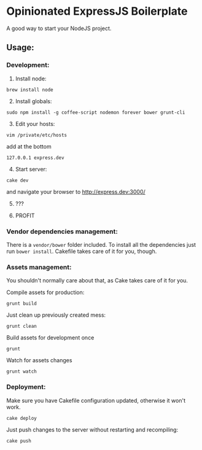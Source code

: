 # Opinionated ExpressJS Boilerplate

A good way to start your NodeJS project.



## Usage:
### Development:

1. Install node:

  `brew install node`

2. Install globals:

  `sudo npm install -g coffee-script nodemon forever bower grunt-cli`

3. Edit your hosts:

  `vim /private/etc/hosts`

  add at the bottom

  `127.0.0.1 express.dev`

4. Start server:

  `cake dev`

  and navigate your browser to http://express.dev:3000/

5. ???

6. PROFIT

### Vendor dependencies management:

There is a `vendor/bower` folder included. To install all the dependencies just run `bower install`. Cakefile takes care of it for you, though.

### Assets management:

You shouldn't normally care about that, as Cake takes care of it for you.

Compile assets for production:

  `grunt build`

Just clean up previously created mess:

  `grunt clean`

Build assets for development once

  `grunt`

Watch for assets changes

  `grunt watch`

### Deployment:

Make sure you have Cakefile configuration updated, otherwise it won't work.

  `cake deploy`

Just push changes to the server without restarting and recompiling:

  `cake push`
